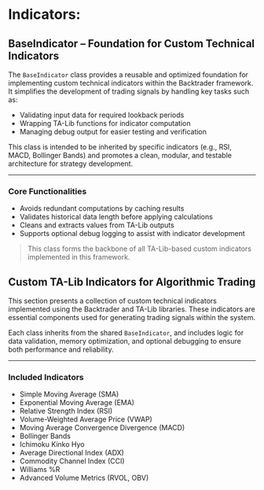 # Indicators:

## BaseIndicator – Foundation for Custom Technical Indicators

The `BaseIndicator` class provides a reusable and optimized foundation for implementing custom technical indicators within the Backtrader framework. It simplifies the development of trading signals by handling key tasks such as:

- Validating input data for required lookback periods  
- Wrapping TA-Lib functions for indicator computation  
- Managing debug output for easier testing and verification

This class is intended to be inherited by specific indicators (e.g., RSI, MACD, Bollinger Bands) and promotes a clean, modular, and testable architecture for strategy development.

---

### Core Functionalities

- Avoids redundant computations by caching results  
- Validates historical data length before applying calculations  
- Cleans and extracts values from TA-Lib outputs  
- Supports optional debug logging to assist with indicator development

> This class forms the backbone of all TA-Lib-based custom indicators implemented in this framework.


## Custom TA-Lib Indicators for Algorithmic Trading

This section presents a collection of custom technical indicators implemented using the Backtrader and TA-Lib libraries. These indicators are essential components used for generating trading signals within the system.

Each class inherits from the shared `BaseIndicator`, and includes logic for data validation, memory optimization, and optional debugging to ensure both performance and reliability.

---

### Included Indicators

- Simple Moving Average (SMA)  
- Exponential Moving Average (EMA)  
- Relative Strength Index (RSI)  
- Volume-Weighted Average Price (VWAP)  
- Moving Average Convergence Divergence (MACD)  
- Bollinger Bands  
- Ichimoku Kinko Hyo  
- Average Directional Index (ADX)  
- Commodity Channel Index (CCI)  
- Williams %R  
- Advanced Volume Metrics (RVOL, OBV)
